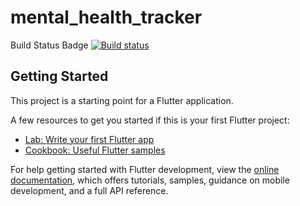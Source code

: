 # mental_health_tracker

Build Status Badge
[![Build status](https://build.appcenter.ms/v0.1/apps/f34388bb-5ce8-4ec1-8c3d-ceb07f0d2dc2/branches/main/badge)](https://appcenter.ms)

## Getting Started

This project is a starting point for a Flutter application.

A few resources to get you started if this is your first Flutter project:

- [Lab: Write your first Flutter app](https://docs.flutter.dev/get-started/codelab)
- [Cookbook: Useful Flutter samples](https://docs.flutter.dev/cookbook)

For help getting started with Flutter development, view the
[online documentation](https://docs.flutter.dev/), which offers tutorials,
samples, guidance on mobile development, and a full API reference.
